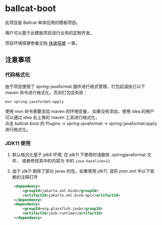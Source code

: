 # ballcat-boot

此项目是 Ballcat 单体应用的模板项目。

用户可以基于此模板项目进行业务的定制开发。

项目环境搭建参看文档 [快速搭建](https://docs.ballcat.org/guide/quick-start.html) 一章。

## 注意事项

### 代码格式化

由于项目使用了 spring-javaformat 插件进行格式管理，打包前请执行以下 maven 命令进行格式化，否则打包会失败：
```shell
mvn spring-javaformat:apply
```

使用 mvn 命令需要添加 maven 的环境变量， 如果没有添加，使用 idea 的用户可以通过 idea 右上角的 maven 工具进行格式化，  
点击 ballcat-boot 的 Plugins -> spring-javaformat -> spring-javaformat:apply 进行格式化。


### JDK11 使用

1. 默认格式化基于 jdk8 环境, 在 jdk11 下使用时请删除 .spirngjavaformat 文件，
或者修改其中的内容为 中的 `java-baseline=11`

2. 由于 jdk11 剔除了部分 javax 的包，如果使用 jdk11, 请将 pom.xml 中以下依赖的注释打开
```xml
    <dependency>
        <groupId>jakarta.xml.bind</groupId>
        <artifactId>jakarta.xml.bind-api</artifactId>
    </dependency>
    <dependency>
        <groupId>org.glassfish.jaxb</groupId>
        <artifactId>jaxb-runtime</artifactId>
    </dependency>
```

